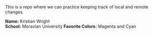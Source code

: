 This is a repo where we can practice keeping track of local and remote 
changes.

**Name:** Kristian Wright  
**School:** Moravian University
**Favorite Colors:** Magenta and Cyan
